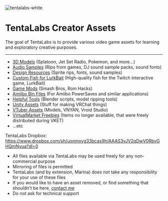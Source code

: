 ![tentalabs-white](https://github.com/TentaLabs/TentaLabsAssets/assets/148016696/dd0099a5-6149-4c47-b584-a15a80c1a719)

# TentaLabs Creator Assets
The goal of TentaLabs is to provide various video game assets for learning and exploratory creative purposes.

---

- [3D Models](https://www.dropbox.com/scl/fo/wi8dpzgyjyuwzrldgdw1h/ANB7_l22HnVmLAv6zWsXkt4?rlkey=v8avolz4ztefaasgico4db0kj&st=gavz29el&dl=0) (Splatoon, Jet Set Radio, Pokemon, and more...)
- [Audio Samples](https://www.dropbox.com/scl/fo/lkcfmqro8zn6n4771a8u1/AB2uwONLmDdKgpC3wfWKQLs?rlkey=91txurry7hi15vca1r9i5vhtn&st=29t90j0l&dl=0) (Rips from games, DJ sound sample packs, sound fonts)
- [Design Resources](https://www.dropbox.com/scl/fo/odfcmag2clav1q55isf5k/AClf-MGt90XPYV62TZGndMw?rlkey=o82kt28sjr4oacuzy3g89weus&st=qk1bihps&dl=0) (Sprite rips, fonts, sound samples)
- [Custom Fish for LurkBait](https://www.dropbox.com/scl/fo/tf59pnvsdq7seeqdz4qn8/ANgHU_eSdm8vM8k7fCckKhk?rlkey=8mjh3m3m92fc6s61nss9zbyqb&st=60cn5vhf&dl=0) (High-quality fish for the Twitch interactive game, LurkBait)
- [Game Mods](https://www.dropbox.com/scl/fo/vm8alubdwqvqcocx2exhn/AE0mzWXBRFox-mkOzp3_SSw?rlkey=s7e8rrqbrphgx298moeyaxq5j&st=ae5dkonm&dl=0) (Smash Bros, Rom Hacks)
- [Amiibo Bin Files](https://www.dropbox.com/scl/fo/mdotdfusrhkel4kgd9fq1/AIBWjJGZZXjxwtIPndfExuw?rlkey=ed99beul2n8dq2zjgowifyuux&st=p2i97n0y&dl=0) (For Amiibo PowerSaves and similar applications)
- [Helpful Tools](https://www.dropbox.com/scl/fo/alpy4s32webefn9yyw7x7/AIa8AqGBBarothCPjN1mdOE?rlkey=zi1ww7q0g4k9o2ur17bhpu50k&st=i0puk0z5&dl=0) (Blender scripts, model ripping tools)
- [Unity Assets](https://www.dropbox.com/scl/fo/nckd6kj2ld1hwblqa3ji9/AKcKHyDC-7TnphOAHoEFAO8?rlkey=fpcjzlr26rtnhrmbocax6ivd7&st=h8vfw5em&dl=0) (Stuff for making VRChat things)
- [VTuber Assets](https://www.dropbox.com/scl/fo/aem3mjpm4dws8l7n16pf9/AFzP06bakbj82-sujLcYh4Q?rlkey=vuik42v3efddc1xgv6icitvin&st=lj4r5yn2&dl=0) (Models, VNYAN, Vroid Studio)
- [VirtualMarket Freebies](https://www.dropbox.com/scl/fo/2yh6d3cnhyyizs1j9slp5/AMcQ9_6KWhW0lSyQDY1xfBE?rlkey=7au5931uf8wg22soc899kgkkj&st=go9r2sr7&dl=0) (Items no longer available, that were freely distributed during VKET)
- ...etc

TentaLabs Dropbox: https://www.dropbox.com/sh/uonmxyg33bcas9h/AAAS3vJV2qDwV0RbvGHQmNyua?dl=0

- All files available via TentaLabs may be used freely for any non-commercial purpose
- Mirroring of files is permitted
- TentaLabs (and by extension, Marina) does not take any responsibility for your use of these files
- If you would like to have an asset removed, or find something that shouldn't be here, [contact me](mailto:seaslugmarina@gmail.com)
- Do not ask for technical support
